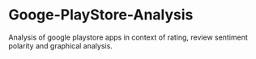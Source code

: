# Googe-PlayStore-Analysis
Analysis of google playstore apps in context of rating, review sentiment polarity and graphical analysis.
